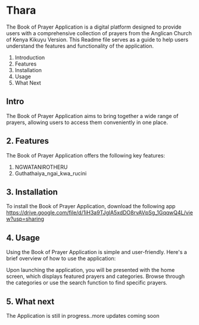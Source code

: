 # Thara
The Book of Prayer Application is a digital platform designed to provide users with a comprehensive collection of prayers from the Anglican Church of Kenya Kikuyu Version.
This Readme file serves as a guide to help users understand the features and functionality of the application.

1. Introduction
2. Features
3. Installation
4. Usage
5. What Next

## Intro 
The Book of Prayer Application aims to bring together a wide range of prayers, allowing users to access them conveniently in one place.

## 2. Features
The Book of Prayer Application offers the following key features:
1. NGWATANIROTHERU
2. Guthathaiya_ngai_kwa_rucini

## 3. Installation
To install the Book of Prayer Application, download the following app https://drive.google.com/file/d/1iH3a9TJglA5xdDO8rvAVpSg_1GqqwQ4L/view?usp=sharing

## 4. Usage
Using the Book of Prayer Application is simple and user-friendly. Here's a brief overview of how to use the application:

Upon launching the application, you will be presented with the home screen, which displays featured prayers and categories.
Browse through the categories or use the search function to find specific prayers.

## 5. What next 
The Application is still in progress..more updates coming soon 
